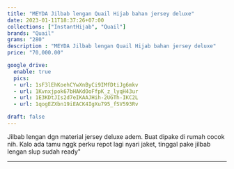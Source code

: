 ```yaml
---
title: "MEYDA Jilbab lengan Quail Hijab bahan jersey deluxe"
date: 2023-01-11T18:37:26+07:00
collections: ["InstantHijab", "Quail"]
brands: "Quail"
grams: "280"
description : "MEYDA Jilbab lengan Quail Hijab bahan jersey deluxe"
price: "70,000.00"

google_drive:
  enable: true
  pics:
  - url: 1sF3lEhKoehCYwXnByCi9IMfDtiJg6mkv
  - url: 1Kvnxjpok67bHAKdOoFfpK_z_lyqH43ur
  - url: 1E3KDtJIs2d7eIKAAJHih-2UGTh-IKC2L
  - url: 1qogEZXbn19iEACK4IgXu795_fSV593Rv

draft: false
---
```


Jilbab lengan dgn material jersey deluxe adem. Buat dipake di rumah cocok nih. Kalo ada tamu nggk perku repot lagi nyari jaket, tinggal pake jilbab lengan slup sudah ready"

--------    
 
